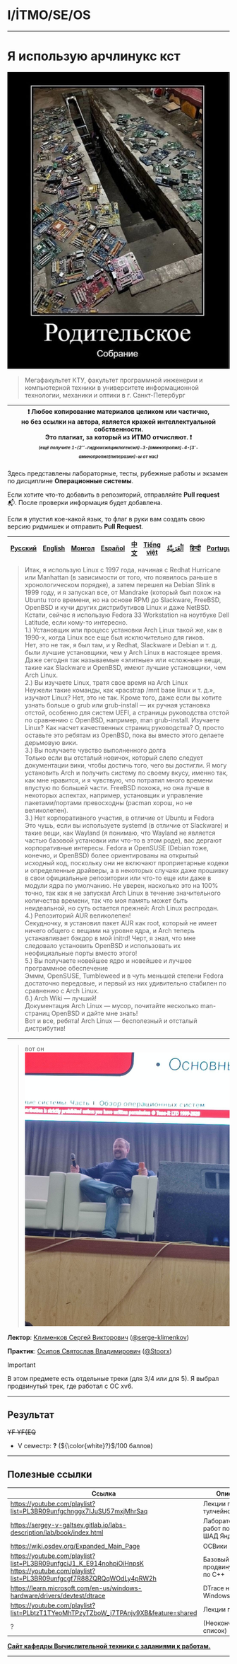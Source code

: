 # I/İTMO/SE/OS

---
# Я использую арчлинукс кст

![motherboard](/img/memes/motherboard.jpg)

> Мегафакультет КТУ, факультет программной инженерии и компьютерной техники в университете информационной технологии, механики и оптики в г. Санкт-Петербург

| :exclamation: <b>Любое копирование материалов целиком или частично,<br>но без ссылки на автора, является кражей интеллектуальной собственности.<br>Это плагиат, за который из ИТМО отчисляют.</b> :exclamation:<br><sub><sup><i>(ещё получите 1-(2’’-гидроксилциклогексил)-3-[аминопропил]-4-[3’-аминопропил]пиперазин)-ы от нас)</sup></sub></b> |
|---------------------------------------------------------------------------------------------------------------------------------------------------------------------------------------------------------------------------------------------------------------------------------------------------------------------------------------------------|

Здесь представлены лабораторные, тесты, рубежные работы и экзамен по дисциплине **Операционные системы**.

Если хотите что-то добавить в репозиторий, отправляйте **Pull request** :mailbox_with_mail:. После проверки информация будет добавлена.

Если я упустил кое-какой язык, то флаг в руки вам создать свою версию ридмишек и отправить **Pull Request**.

| [<strong>Русский</strong>](https://github.com/XVIIStarPlatinum/itmo/blob/master/Software%20Engineering/Operating%20Systems/README.md) | [<strong>English</strong>](https://github.com/XVIIStarPlatinum/itmo/blob/master/Software%20Engineering/Operating%20Systems/.docs/README_EN.md) | [<strong>Монгол</strong>](https://github.com/XVIIStarPlatinum/itmo/blob/master/Software%20Engineering/Operating%20Systems/.docs/README_MN.md) | [<strong>Español</strong>](https://github.com/XVIIStarPlatinum/itmo/blob/master/Software%20Engineering/Operating%20Systems/.docs/README_ES.md) | [<strong>中文</strong>](https://github.com/XVIIStarPlatinum/itmo/blob/master/Software%20Engineering/Operating%20Systems/.docs/README_CN.md) | [<strong>Tiếng việt</strong>](https://github.com/XVIIStarPlatinum/itmo/blob/master/Software%20Engineering/Operating%20Systems/.docs/README_VN.md) | [<strong><p dir="rtl" lang="ar">اَلْعَرَبِيَّةُ</p></strong>](https://github.com/XVIIStarPlatinum/itmo/blob/master/Software%20Engineering/Operating%20Systems/.docs/README_AR.md) | [<strong>हिन्दी</strong>](https://github.com/XVIIStarPlatinum/itmo/blob/master/Software%20Engineering/Operating%20Systems/.docs/README_IN.md) | [<strong>Português</strong>](https://github.com/XVIIStarPlatinum/itmo/blob/master/Software%20Engineering/Operating%20Systems/.docs/README_PT.md) |
|---------------------------------------------------------------------------------------------------------------------------------------|------------------------------------------------------------------------------------------------------------------------------------------------|-----------------------------------------------------------------------------------------------------------------------------------------------|------------------------------------------------------------------------------------------------------------------------------------------------|-------------------------------------------------------------------------------------------------------------------------------------------|---------------------------------------------------------------------------------------------------------------------------------------------------|-----------------------------------------------------------------------------------------------------------------------------------------------------------------------------------|-----------------------------------------------------------------------------------------------------------------------------------------------|--------------------------------------------------------------------------------------------------------------------------------------------------|

> Итак, я использую Linux с 1997 года, начиная с Redhat Hurricane или Manhattan (в зависимости от того, что появилось раньше в хронологическом порядке), а затем перешел на Debian Slink в 1999 году, и я запускал все, от Mandrake (который был похож на Ubuntu того времени, но на основе RPM) до Slackware, FreeBSD, OpenBSD и кучи других дистрибутивов Linux и даже NetBSD.\
Кстати, сейчас я использую Fedora 33 Workstation на ноутбуке Dell Latitude, если кому-то интересно.\
1.) Установщик или процесс установки Arch Linux такой же, как в 1990-х, когда Linux все еще был исключительно для гиков.\
Нет, это не так, я был там, и у Redhat, Slackware и Debian и т. д. были лучшие установщики, чем у Arch Linux в настоящее время. Даже сегодня так называемые «элитные» или «сложные» вещи, такие как Slackware и OpenBSD, имеют лучшие установщики, чем Arch Linux.\
2.) Вы изучаете Linux, тратя свое время на Arch Linux\
Неужели такие команды, как «pacstrap /mnt base linux и т. д.», изучают Linux? Нет, это не так. Кроме того, даже если вы хотите узнать больше о grub или grub-install — их ручная установка отстой, особенно для систем UEFI, а страницы руководства отстой по сравнению с OpenBSD, например, man grub-install. Изучаете Linux? Как насчет качественных страниц руководства? О, просто оставьте это ребятам из OpenBSD, пока вы вместо этого делаете дерьмовую вики.\
3.) Вы получаете чувство выполненного долга\
Только если вы отсталый новичок, который слепо следует документации вики, чтобы достичь того, чего вы достигли. Я могу установить Arch и получить систему по своему вкусу, именно так, как мне нравится, и я чувствую, что потратил много времени впустую по большей части. FreeBSD похожа, но она лучше в некоторых аспектах, например, установщик и управление пакетами/портами превосходны (pacman хорош, но не великолепен).\
3.) Нет корпоративного участия, в отличие от Ubuntu и Fedora\
Это чушь, если вы используете systemd (в отличие от Slackware) и такие вещи, как Wayland (я понимаю, что Wayland не является частью базовой установки или что-то в этом роде), вас дергают корпоративные интересы. Fedora и OpenSUSE (Debian тоже, конечно, и OpenBSD) более ориентированы на открытый исходный код, поскольку они не включают проприетарные кодеки и определенные драйверы, а в некоторых случаях даже прошивку в свои официальные репозитории или что-то еще или даже в модули ядра по умолчанию. Не уверен, насколько это на 100% точно, так как я не запускал Arch Linux в течение значительного количества времени, так что моя память может быть неидеальной, но суть остается прежней: Arch Linux распродан.\
4.) Репозиторий AUR великолепен!\
Секудночку, я установил пакет AUR как root, который не имеет ничего общего с вещами на уровне ядра, и Arch теперь устанавливает бэкдор в мой initrd! Черт, я знал, что мне следовало установить OpenBSD и использовать их неофициальные порты вместо этого!\
5.) Вы получаете новейшее ядро и новейшее и лучшее программное обеспечение\
Эммм, OpenSUSE, Tumbleweed и в чуть меньшей степени Fedora достаточно передовые, и первый из них удивительно стабилен по сравнению с Arch Linux.\
6.) Arch Wiki — лучший!\
Документация Arch Linux — мусор, почитайте несколько man-страниц OpenBSD и дайте мне знать!\
Вот и все, ребята! Arch Linux — бесполезный и отсталый дистрибутив!

---
> вот он\
> ![klim](/img/pics/photo_2024-11-04_20-06-15.jpg)

**Лектор**: [Клименков Сергей Викторович](https://my.itmo.ru/persons/106026) ([@serge-klimenkov](https://github.com/Serge-Klimenkov))

**Практик**: [Осипов Святослав Владимирович](https://my.itmo.ru/persons/224794) ([@Stoorx](https://github.com/Stoorx))

> [!IMPORTANT]
> В этом предмете есть отдельные треки (для 3/4 или для 5). Я выбрал продвинутый трек, где работал с ОС xv6.

---
## Результат
<s>YF YF{EQ</s>
- V семестр: **?** (${\color{white}?}$/100 баллов)
---
## Полезные ссылки <a name="links"></a>
| Ссылка                                                                                                                                         | Описание                               |
|------------------------------------------------------------------------------------------------------------------------------------------------|----------------------------------------|
| https://youtube.com/playlist?list=PL3BR09unfgchnggx7IJuSU57mxjMhrSaq                                                                           | Лекции про тулчейнов и пони            |
| https://sergey-v-galtsev.gitlab.io/labs-description/lab/book/index.html                                                                        | Лабораторные работ по ОС в ШАД Яндекса |
| https://wiki.osdev.org/Expanded_Main_Page                                                                                                      | ОСВики                                 |
| https://youtube.com/playlist?list=PL3BR09unfgciJ1_K_E914nohpiOiHnpsK <br> https://youtube.com/playlist?list=PL3BR09unfgcgf7R88ZQRQqWOdLy4pRW2h | Базовый и продвинутый курс по C++      |
| https://learn.microsoft.com/en-us/windows-hardware/drivers/devtest/dtrace                                                                      | DTrace на Windows                      |
| https://youtube.com/playlist?list=PLbtzT1TYeoMhTPzyTZboW_j7TPAnjv9XB&feature=shared                                                            | Лекции по xv6                          |
| ?                                                                                                                                              | (Неокончательный список)               | 

[**Сайт кафедры Вычислительной техники с заданиями к работам.**](https://se.ifmo.ru/os)

---